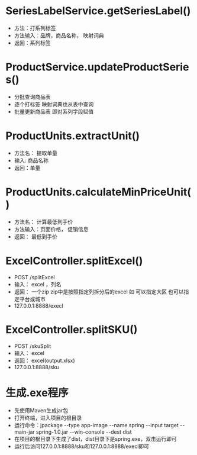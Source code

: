 # SeriesLabelService.getSeriesLabel()

- 方法：打系列标签
- 方法输入：品牌，商品名称， 映射词典
- 返回：系列标签

# ProductService.updateProductSeries()

- 分批查询商品表
- 逐个打标签 映射词典也从表中查询
- 批量更新商品表 即对系列字段赋值

# ProductUnits.extractUnit()

- 方法名： 提取单量
- 输入: 商品名称
- 返回：单量

# ProductUnits.calculateMinPriceUnit()

- 方法名： 计算最低到手价
- 方法输入：页面价格， 促销信息
- 返回： 最低到手价

# ExcelController.splitExcel()

- POST /splitExcel
- 输入： excel ，列名
- 返回： 一个zip zip中是按照指定列拆分后的excel 如 可以指定大区 也可以指定平台或城市
- 127.0.0.1:8888/execl

# ExcelController.splitSKU()

- POST /skuSplit
- 输入： excel
- 返回： excel(output.xlsx)
- 127.0.0.1:8888/sku

# 生成.exe程序

- 先使用Maven生成jar包
- 打开终端，进入项目的根目录
- 运行命令：jpackage --type app-image --name spring --input target --main-jar spring-1.0.jar --win-console --dest dist
- 在项目的根目录下生成了dist，dist目录下是spring.exe，双击运行即可
- 运行后访问127.0.0.1:8888/sku和127.0.0.1:8888/execl即可